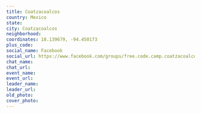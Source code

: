 ```yaml
---
title: Coatzacoalcos
country: Mexico
state: 
city: Coatzacoalcos
neighborhood: 
coordinates: 18.139679, -94.450173
plus_code:
social_name: Facebook
social_url: https://www.facebook.com/groups/free.code.camp.coatzacoalcos
chat_name:
chat_url:
event_name:
event_url:
leader_name:
leader_url:
old_photo: 
cover_photo:
---
```

